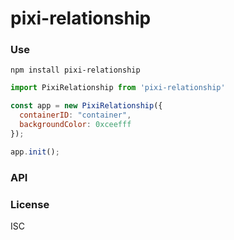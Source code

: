 # pixi-relationship

### Use

```shell
npm install pixi-relationship
```

```js
import PixiRelationship from 'pixi-relationship'

const app = new PixiRelationship({
  containerID: "container",
  backgroundColor: 0xceefff
});

app.init();
```

### API


### License

ISC
